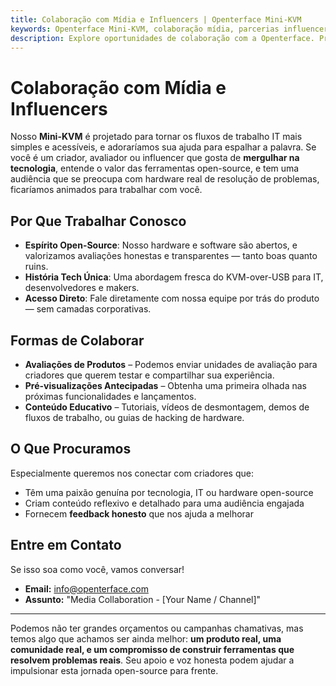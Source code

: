 ```yaml
---
title: Colaboração com Mídia e Influencers | Openterface Mini-KVM
keywords: Openterface Mini-KVM, colaboração mídia, parcerias influencers, avaliações produtos, tecnologia open-source
description: Explore oportunidades de colaboração com a Openterface. Procuramos criadores tech e avaliadores que compartilham nossa paixão por hardware open-source e ferramentas de resolução de problemas.
---
```


# Colaboração com Mídia e Influencers

Nosso **Mini-KVM** é projetado para tornar os fluxos de trabalho IT mais simples e acessíveis, e adoraríamos sua ajuda para espalhar a palavra. Se você é um criador, avaliador ou influencer que gosta de **mergulhar na tecnologia**, entende o valor das ferramentas open-source, e tem uma audiência que se preocupa com hardware real de resolução de problemas, ficaríamos animados para trabalhar com você.

## Por Que Trabalhar Conosco

- **Espírito Open-Source**: Nosso hardware e software são abertos, e valorizamos avaliações honestas e transparentes — tanto boas quanto ruins.
- **História Tech Única**: Uma abordagem fresca do KVM-over-USB para IT, desenvolvedores e makers.
- **Acesso Direto**: Fale diretamente com nossa equipe por trás do produto — sem camadas corporativas.

## Formas de Colaborar

- **Avaliações de Produtos** – Podemos enviar unidades de avaliação para criadores que querem testar e compartilhar sua experiência.
- **Pré-visualizações Antecipadas** – Obtenha uma primeira olhada nas próximas funcionalidades e lançamentos.
- **Conteúdo Educativo** – Tutoriais, vídeos de desmontagem, demos de fluxos de trabalho, ou guias de hacking de hardware.

## O Que Procuramos

Especialmente queremos nos conectar com criadores que:

- Têm uma paixão genuína por tecnologia, IT ou hardware open-source
- Criam conteúdo reflexivo e detalhado para uma audiência engajada
- Fornecem **feedback honesto** que nos ajuda a melhorar

## Entre em Contato

Se isso soa como você, vamos conversar!

- **Email:** [info@openterface.com](mailto:info@openterface.com)
- **Assunto:** "Media Collaboration - [Your Name / Channel]"

---

Podemos não ter grandes orçamentos ou campanhas chamativas, mas temos algo que achamos ser ainda melhor: **um produto real, uma comunidade real, e um compromisso de construir ferramentas que resolvem problemas reais**.
Seu apoio e voz honesta podem ajudar a impulsionar esta jornada open-source para frente.
